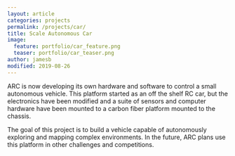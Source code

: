 ```yaml
---
layout: article
categories: projects
permalink: /projects/car/
title: Scale Autonomous Car
image:
  feature: portfolio/car_feature.png
  teaser: portfolio/car_teaser.png
author: jamesb
modified: 2019-08-26
---
```

ARC is now developing its own hardware and software to control a small autonomous vehicle. This platform started as an off the shelf RC car, but the electronics have been modified and a suite of sensors and computer hardware have been mounted to a carbon fiber platform mounted to the chassis.

The goal of this project is to build a vehicle capable of autonomously exploring and mapping complex environments. In the future, ARC plans use this platform in other challenges and competitions.
